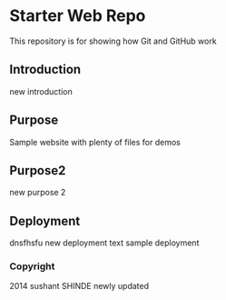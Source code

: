 # Starter Web Repo

This repository is for showing how Git and GitHub work

## Introduction

new introduction

## Purpose

Sample website with plenty of files for demos

## Purpose2
 
new purpose 2

## Deployment

dnsfhsfu new deployment text
sample deployment

### Copyright
2014 sushant SHINDE newly updated